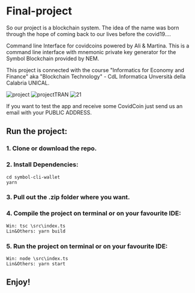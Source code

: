 # Final-project
So our project is a blockchain system. The idea of the name was born through the hope of coming back to our lives before the covid19....

Command line Interface for covidcoins powered by Ali & Martina. 
This is a command line interface with mnemonic private key generator for the Symbol Blockchain provided by NEM. 

This project is connected with the course "Informatics for Economy and Finance" aka "Blockchain Technology" - CdL Informatica Unversità della Calabria UNICAL.

![project](https://user-images.githubusercontent.com/66486002/86897903-5351f280-c108-11ea-910f-ec600ee69499.png)
![projectTRAN](https://user-images.githubusercontent.com/66486002/86897920-56e57980-c108-11ea-82b6-c8283174b083.png)
![21](https://user-images.githubusercontent.com/66486002/86897928-58af3d00-c108-11ea-81b5-5629596a0c5a.png)

If you want to test the app and receive some CovidCoin just send us an email with your PUBLIC ADDRESS.

## Run the project:

### 1. Clone or download the repo.

### 2. Install Dependencies:

    cd symbol-cli-wallet
    yarn

### 3. Pull out the .zip folder where you want.

### 4. Compile the project on terminal or on your favourite IDE:

    Win: tsc \src\index.ts
    Lin&Others: yarn build

### 5. Run the project on terminal or on your favourite IDE:

    Win: node \src\index.ts
    Lin&Others: yarn start

## Enjoy!
